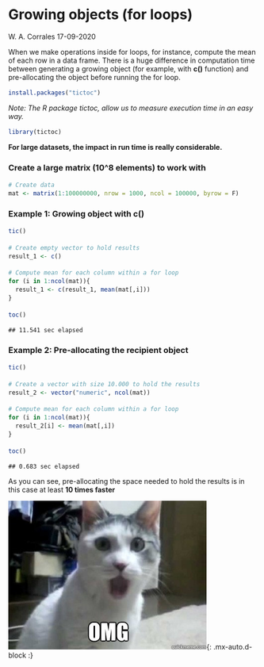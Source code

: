 Growing objects (for loops)
================
W. A. Corrales
17-09-2020

When we make operations inside for loops, for instance, compute the mean
of each row in a data frame. There is a huge difference in computation
time between generating a growing object (for example, with **c()**
function) and pre-allocating the object before running the for loop.

``` r
install.packages("tictoc")
```

*Note: The R package tictoc, allow us to measure execution time in an
easy way.*

``` r
library(tictoc)
```

**For large datasets, the impact in run time is really considerable.**

### Create a large matrix (10^8 elements) to work with

``` r
# Create data
mat <- matrix(1:100000000, nrow = 1000, ncol = 100000, byrow = F)
```

### Example 1: Growing object with c()

``` r
tic()

# Create empty vector to hold results
result_1 <- c()

# Compute mean for each column within a for loop
for (i in 1:ncol(mat)){
  result_1 <- c(result_1, mean(mat[,i]))
}

toc()
```

    ## 11.541 sec elapsed

### Example 2: Pre-allocating the recipient object

``` r
tic()

# Create a vector with size 10.000 to hold the results
result_2 <- vector("numeric", ncol(mat))

# Compute mean for each column within a for loop
for (i in 1:ncol(mat)){
  result_2[i] <- mean(mat[,i])
}

toc()
```

    ## 0.683 sec elapsed

As you can see, pre-allocating the space needed to hold the results is
in this case at least **10 times faster**

![OMG](/assets/img/2021-01-20-growing-objects-with-for-loops/omg_cat.jpg){: .mx-auto.d-block :}
